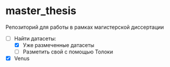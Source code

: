 # master_thesis
Репозиторий для работы в рамках магистерской диссертации

- [ ] Найти датасеты:
    - [x] Уже размеченные датасеты 
    - [ ] Разметить свой с помощью Толоки
- [x] Venus
